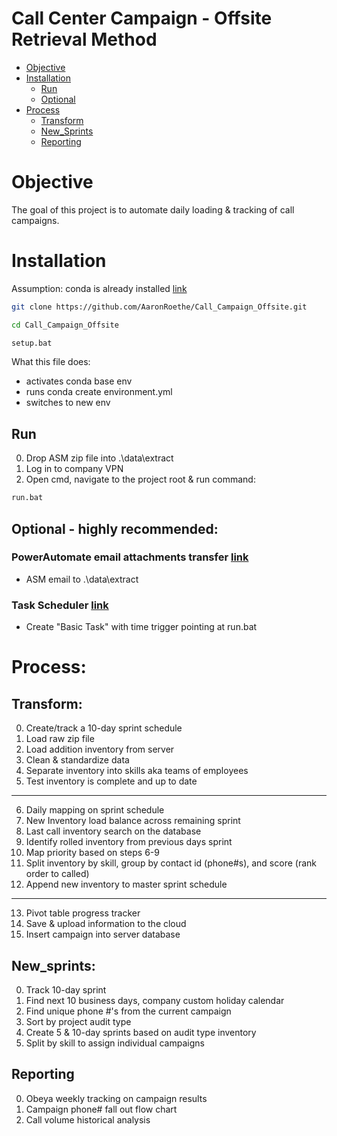 # Call Center Campaign - Offsite Retrieval Method

<!--ts-->
   * [Objective](#Objective)
   * [Installation](#Installation)
     * [Run](#Run)
     * [Optional](#Optional)
   * [Process](#Process)
     * [Transform](#Transform)
     * [New_Sprints](#New_Sprints)
     * [Reporting](#Reporting)
<!--te-->

# Objective
The goal of this project is to automate daily loading & tracking of call campaigns. 

# Installation
Assumption: conda is already installed [link](https://www.anaconda.com/products/individual)

```bash
git clone https://github.com/AaronRoethe/Call_Campaign_Offsite.git
```
```bash
cd Call_Campaign_Offsite
```
```bash
setup.bat
```
What this file does:
- activates conda base env 
- runs conda create environment.yml 
- switches to new env

## Run
0. Drop ASM zip file into .\data\extract
1. Log in to company VPN
2. Open cmd, navigate to the project root & run command:
```cmd
run.bat
```
## Optional - highly recommended:
### PowerAutomate email attachments transfer [link](https://us.flow.microsoft.com/en-us/)
- ASM email to .\data\extract

### Task Scheduler [link](https://www.windowscentral.com/how-create-automated-task-using-task-scheduler-windows-10)
- Create "Basic Task" with time trigger pointing at run.bat

# Process:
## Transform:
00. Create/track a 10-day sprint schedule
01. Load raw zip file
02. Load addition inventory from server
03. Clean & standardize data
04. Separate inventory into skills aka teams of employees
05. Test inventory is complete and up to date
------
06. Daily mapping on sprint schedule
07. New Inventory load balance across remaining sprint
08. Last call inventory search on the database
09. Identify rolled inventory from previous days sprint
10. Map priority based on steps 6-9
11. Split inventory by skill, group by contact id (phone#s), and score (rank order to called)
12. Append new inventory to master sprint schedule
------
13. Pivot table progress tracker 
14. Save & upload information to the cloud
15. Insert campaign into server database

## New_sprints:
0. Track 10-day sprint
1. Find next 10 business days, company custom holiday calendar
2. Find unique phone #'s from the current campaign 
3. Sort by project audit type
4. Create 5 & 10-day sprints based on audit type inventory
5. Split by skill to assign individual campaigns

## Reporting
0. Obeya weekly tracking on campaign results
1. Campaign phone# fall out flow chart
2. Call volume historical analysis